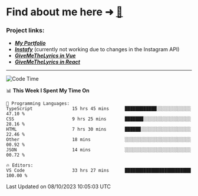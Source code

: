 # Find about me here ➜ [🧑](https://pauabella.dev)

### Project links:
- ***[My Portfolio](https://pauabella.dev)***
- ***[Instafy](https://instafy.me)*** (currently not working due to changes in the Instagram API)
- ***[GiveMeTheLyrics in Vue](https://lyrics.pauabella.dev)***
- ***[GiveMeTheLyrics in React](https://pauabella.dev/GiveMeTheLyrics)***

---
<!--START_SECTION:waka-->
![Code Time](http://img.shields.io/badge/Code%20Time-2%2C536%20hrs%2017%20mins-blue)

📊 **This Week I Spent My Time On** 

```text
💬 Programming Languages: 
TypeScript               15 hrs 45 mins      ████████████░░░░░░░░░░░░░   47.10 % 
CSS                      9 hrs 25 mins       ███████░░░░░░░░░░░░░░░░░░   28.16 % 
HTML                     7 hrs 30 mins       ██████░░░░░░░░░░░░░░░░░░░   22.46 % 
Other                    18 mins             ░░░░░░░░░░░░░░░░░░░░░░░░░   00.92 % 
JSON                     14 mins             ░░░░░░░░░░░░░░░░░░░░░░░░░   00.72 % 

🔥 Editors: 
VS Code                  33 hrs 27 mins      █████████████████████████   100.00 % 
```


 Last Updated on 08/10/2023 10:05:03 UTC
<!--END_SECTION:waka-->
